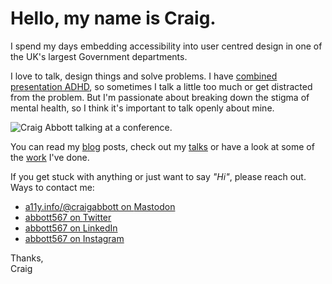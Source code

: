 # Hello, my name is Craig.

I spend my days embedding accessibility into user centred design in one of the UK's largest Government departments.

I love to talk, design things and solve problems. I have [combined presentation ADHD](https://www.additudemag.com/3-types-of-adhd/), so sometimes I talk a little too much or get distracted from the problem. But I'm passionate about breaking down the stigma of mental health, so I think it's important to talk openly about mine.

![Craig Abbott talking at a conference.](/images/share-image-2.jpg)

You can read my [blog](blog) posts, check out my [talks](talks) or have a look at some of the [work](work) I've done.

If you get stuck with anything or just want to say _"Hi"_, please reach out. Ways to contact me:

- <a href="https://a11y.info/@craigabbott" rel=”me”><span class="visually-hidden">a11y.info/@craigabbott on </span>Mastodon</a>
- <a href="https://twitter.com/abbott567" rel=”me”><span class="visually-hidden">abbott567 on </span>Twitter</a>
- <a href="https://uk.linkedin.com/in/abbott567" rel=”me”><span class="visually-hidden">abbott567 on </span>LinkedIn</a>
- <a href="https://instagram.com/abbott567" rel=”me”><span class="visually-hidden">abbott567 on </span>Instagram</a>

Thanks,  
Craig